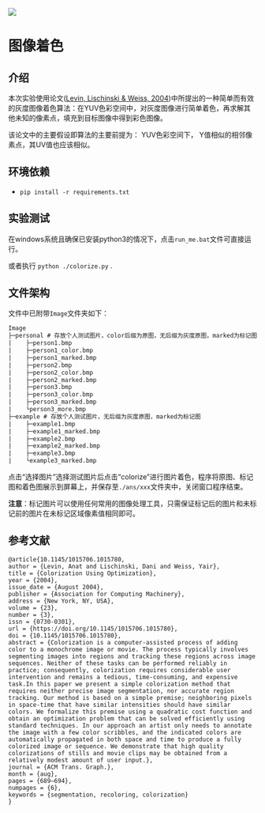 ![](https://typora-ilgzh.oss-cn-beijing.aliyuncs.com/202303241424670.jpeg)

# 图像着色

## 介绍

本次实验使用论文([Levin, Lischinski & Weiss, 2004](http://www.cs.huji.ac.il/~yweiss/Colorization/colorization-siggraph04.pdf))中所提出的一种简单而有效的灰度图像着色算法：在YUV色彩空间中，对灰度图像进行简单着色，再求解其他未知的像素点，填充到目标图像中得到彩色图像。

该论文中的主要假设即算法的主要前提为： YUV色彩空间下， Y值相似的相邻像素点，其UV值也应该相似。

## 环境依赖
- `pip install -r requirements.txt`

## 实验测试

在windows系统且确保已安装python3的情况下，点击`run_me.bat`文件可直接运行。

或者执行 `python ./colorize.py` .

## 文件架构

文件中已附带`Image`文件夹如下：

```txt
Image
├─personal # 存放个人测试图片，color后缀为原图，无后缀为灰度原图，marked为标记图
|    ├─person1.bmp
|    ├─person1_color.bmp
|    ├─person1_marked.bmp
|    ├─person2.bmp
|    ├─person2_color.bmp
|    ├─person2_marked.bmp
|    ├─person3.bmp
|    ├─person3_color.bmp
|    ├─person3_marked.bmp
|    └person3_more.bmp
├─example # 存放个人测试图片，无后缀为灰度原图，marked为标记图
|    ├─example1.bmp
|    ├─example1_marked.bmp
|    ├─example2.bmp
|    ├─example2_marked.bmp
|    ├─example3.bmp
|    └example3_marked.bmp
```

点击“选择图片”选择测试图片后点击“colorize”进行图片着色，程序将原图、标记图和着色图展示到屏幕上，并保存至`./ans/xxx`文件夹中，关闭窗口程序结束。

**注意**：标记图片可以使用任何常用的图像处理工具，只需保证标记后的图片和未标记前的图片在未标记区域像素值相同即可。

## 参考文献
```
@article{10.1145/1015706.1015780,
author = {Levin, Anat and Lischinski, Dani and Weiss, Yair},
title = {Colorization Using Optimization},
year = {2004},
issue_date = {August 2004},
publisher = {Association for Computing Machinery},
address = {New York, NY, USA},
volume = {23},
number = {3},
issn = {0730-0301},
url = {https://doi.org/10.1145/1015706.1015780},
doi = {10.1145/1015706.1015780},
abstract = {Colorization is a computer-assisted process of adding color to a monochrome image or movie. The process typically involves segmenting images into regions and tracking these regions across image sequences. Neither of these tasks can be performed reliably in practice; consequently, colorization requires considerable user intervention and remains a tedious, time-consuming, and expensive task.In this paper we present a simple colorization method that requires neither precise image segmentation, nor accurate region tracking. Our method is based on a simple premise; neighboring pixels in space-time that have similar intensities should have similar colors. We formalize this premise using a quadratic cost function and obtain an optimization problem that can be solved efficiently using standard techniques. In our approach an artist only needs to annotate the image with a few color scribbles, and the indicated colors are automatically propagated in both space and time to produce a fully colorized image or sequence. We demonstrate that high quality colorizations of stills and movie clips may be obtained from a relatively modest amount of user input.},
journal = {ACM Trans. Graph.},
month = {aug},
pages = {689–694},
numpages = {6},
keywords = {segmentation, recoloring, colorization}
}
```